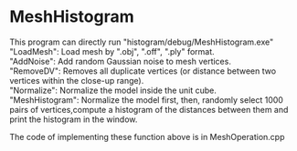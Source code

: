 MeshHistogram
=============
This program can directly run "histogram/debug/MeshHistogram.exe"  
"LoadMesh": Load mesh by ".obj", ".off", ".ply" format.  
"AddNoise": Add random Gaussian noise to mesh vertices.  
"RemoveDV": Removes all duplicate vertices (or distance between two vertices within the close-up range).  
"Normalize": Normalize the model inside the unit cube.  
"MeshHistogram": Normalize the model first, then, randomly select 1000 pairs of vertices,compute a histogram of the distances between them and  print the histogram in the window.  
  
The code of implementing these function above is in MeshOperation.cpp
